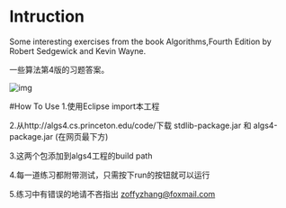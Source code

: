 # Intruction
Some interesting exercises from the book Algorithms,Fourth Edition by Robert Sedgewick and Kevin Wayne.

一些算法第4版的习题答案。

![img](http://img4.douban.com/lpic/s24409638.jpg)

#How To Use
1.使用Eclipse import本工程

2.从http://algs4.cs.princeton.edu/code/下载 stdlib-package.jar 和 algs4-package.jar (在网页最下方)

3.这两个包添加到algs4工程的build path

4.每一道练习都附带测试，只需按下run的按钮就可以运行

5.练习中有错误的地请不吝指出 zoffyzhang@foxmail.com

